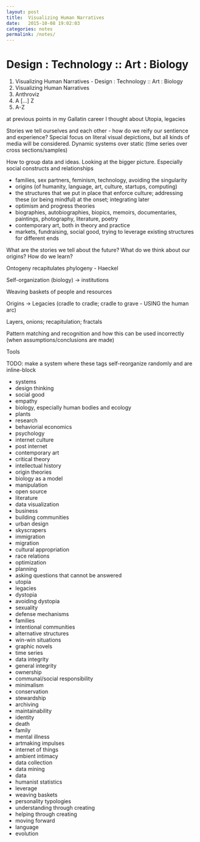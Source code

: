 ```yaml
---
layout: post
title:  Visualizing Human Narratives
date:   2015-10-08 19:02:03
categories: notes
permalink: /notes/
---
```


# Design : Technology :: Art : Biology

1. Visualizing Human Narratives - Design : Technology :: Art : Biology
2. Visualizing Human Narratives
3. Anthroviz
4. A [...] Z
5. A-Z

at previous points in my Gallatin career I thought about Utopia, legacies

Stories we tell ourselves and each other - how do we reify our sentience and experience? Special focus on literal visual depictions, but all kinds of media will be considered. Dynamic systems over static (time series over cross sections/samples)

How to group data and ideas. Looking at the bigger picture. Especially social constructs and relationships

- families, sex partners, feminism, technology, avoiding the singularity
- origins (of humanity, language, art, culture, startups, computing)
- the structures that we put in place that enforce culture; addressing these (or being mindful) at the onset; integrating later
- optimism and progress theories
- biographies, autobiographies, biopics, memoirs, documentaries, paintings, photography, literature, poetry
- contemporary art, both in theory and practice
- markets, fundraising, social good, trying to leverage existing structures for different ends

What are the stories we tell about the future? What do we think about our origins? How do we learn?

Ontogeny recapitulates phylogeny - Haeckel

Self-organization (biology) -> institutions

Weaving baskets of people and resources

Origins -> Legacies (cradle to cradle; cradle to grave - USING the human arc)

Layers, onions; recapitulation; fractals

Pattern matching and recognition and how this can be used incorrectly (when assumptions/conclusions are made)

Tools

TODO: make a system where these tags self-reorganize randomly and are inline-block

- systems
- design thinking
- social good
- empathy
- biology, especially human bodies and ecology
- plants
- research
- behaviorial economics
- psychology
- internet culture
- post internet
- contemporary art
- critical theory
- intellectual history
- origin theories
- biology as a model
- manipulation
- open source
- literature
- data visualization
- business
- building communities
- urban design
- skyscrapers
- immigration
- migration
- cultural appropriation
- race relations
- optimization
- planning
- asking questions that cannot be answered
- utopia
- legacies
- dystopia
- avoiding dystopia
- sexuality
- defense mechanisms
- families
- intentional communities
- alternative structures
- win-win situations
- graphic novels
- time series
- data integrity
- general integrity
- ownership
- communal/social responsibility
- minimalism
- conservation
- stewardship
- archiving
- maintainability
- identity
- death
- family
- mental illness
- artmaking impulses
- internet of things
- ambient intimacy
- data collection
- data mining
- data
- humanist statistics
- leverage
- weaving baskets
- personality typologies
- understanding through creating
- helping through creating
- moving forward
- language
- evolution
